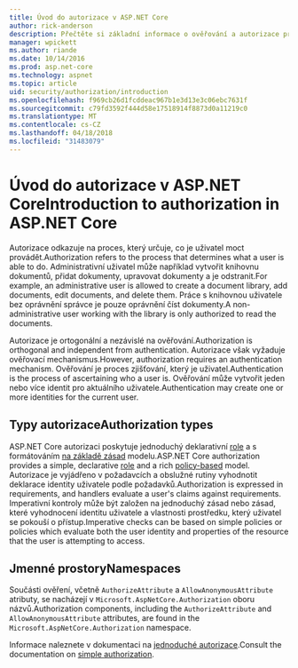 ```yaml
---
title: Úvod do autorizace v ASP.NET Core
author: rick-anderson
description: Přečtěte si základní informace o ověřování a autorizace práce v aplikacích ASP.NET Core.
manager: wpickett
ms.author: riande
ms.date: 10/14/2016
ms.prod: asp.net-core
ms.technology: aspnet
ms.topic: article
uid: security/authorization/introduction
ms.openlocfilehash: f969cb26d1fcddeac967b1e3d13e3c06ebc7631f
ms.sourcegitcommit: c79fd3592f444d58e17518914f8873d0a11219c0
ms.translationtype: MT
ms.contentlocale: cs-CZ
ms.lasthandoff: 04/18/2018
ms.locfileid: "31483079"
---
```

# <a name="introduction-to-authorization-in-aspnet-core"></a><span data-ttu-id="13b40-103">Úvod do autorizace v ASP.NET Core</span><span class="sxs-lookup"><span data-stu-id="13b40-103">Introduction to authorization in ASP.NET Core</span></span>

<a name="security-authorization-introduction"></a>

<span data-ttu-id="13b40-104">Autorizace odkazuje na proces, který určuje, co je uživatel moct provádět.</span><span class="sxs-lookup"><span data-stu-id="13b40-104">Authorization refers to the process that determines what a user is able to do.</span></span> <span data-ttu-id="13b40-105">Administrativní uživatel může například vytvořit knihovnu dokumentů, přidat dokumenty, upravovat dokumenty a je odstranit.</span><span class="sxs-lookup"><span data-stu-id="13b40-105">For example, an administrative user is allowed to create a document library, add documents, edit documents, and delete them.</span></span> <span data-ttu-id="13b40-106">Práce s knihovnou uživatele bez oprávnění správce je pouze oprávnění číst dokumenty.</span><span class="sxs-lookup"><span data-stu-id="13b40-106">A non-administrative user working with the library is only authorized to read the documents.</span></span>

<span data-ttu-id="13b40-107">Autorizace je ortogonální a nezávislé na ověřování.</span><span class="sxs-lookup"><span data-stu-id="13b40-107">Authorization is orthogonal and independent from authentication.</span></span> <span data-ttu-id="13b40-108">Autorizace však vyžaduje ověřovací mechanismus.</span><span class="sxs-lookup"><span data-stu-id="13b40-108">However, authorization requires an authentication mechanism.</span></span> <span data-ttu-id="13b40-109">Ověřování je proces zjišťování, který je uživatel.</span><span class="sxs-lookup"><span data-stu-id="13b40-109">Authentication is the process of ascertaining who a user is.</span></span> <span data-ttu-id="13b40-110">Ověřování může vytvořit jeden nebo více identit pro aktuálního uživatele.</span><span class="sxs-lookup"><span data-stu-id="13b40-110">Authentication may create one or more identities for the current user.</span></span>

## <a name="authorization-types"></a><span data-ttu-id="13b40-111">Typy autorizace</span><span class="sxs-lookup"><span data-stu-id="13b40-111">Authorization types</span></span>

<span data-ttu-id="13b40-112">ASP.NET Core autorizaci poskytuje jednoduchý deklarativní [role](xref:security/authorization/roles) a s formátováním [na základě zásad](xref:security/authorization/policies) modelu.</span><span class="sxs-lookup"><span data-stu-id="13b40-112">ASP.NET Core authorization provides a simple, declarative [role](xref:security/authorization/roles) and a rich [policy-based](xref:security/authorization/policies) model.</span></span> <span data-ttu-id="13b40-113">Autorizace je vyjádřeno v požadavcích a obslužné rutiny vyhodnotit deklarace identity uživatele podle požadavků.</span><span class="sxs-lookup"><span data-stu-id="13b40-113">Authorization is expressed in requirements, and handlers evaluate a user's claims against requirements.</span></span> <span data-ttu-id="13b40-114">Imperativní kontroly může být založen na jednoduchý zásad nebo zásad, které vyhodnocení identitu uživatele a vlastnosti prostředku, který uživatel se pokouší o přístup.</span><span class="sxs-lookup"><span data-stu-id="13b40-114">Imperative checks can be based on simple policies or policies which evaluate both the user identity and properties of the resource that the user is attempting to access.</span></span>

## <a name="namespaces"></a><span data-ttu-id="13b40-115">Jmenné prostory</span><span class="sxs-lookup"><span data-stu-id="13b40-115">Namespaces</span></span>

<span data-ttu-id="13b40-116">Součásti ověření, včetně `AuthorizeAttribute` a `AllowAnonymousAttribute` atributy, se nacházejí v `Microsoft.AspNetCore.Authorization` oboru názvů.</span><span class="sxs-lookup"><span data-stu-id="13b40-116">Authorization components, including the `AuthorizeAttribute` and `AllowAnonymousAttribute` attributes, are found in the `Microsoft.AspNetCore.Authorization` namespace.</span></span>

<span data-ttu-id="13b40-117">Informace naleznete v dokumentaci na [jednoduché autorizace](xref:security/authorization/simple).</span><span class="sxs-lookup"><span data-stu-id="13b40-117">Consult the documentation on [simple authorization](xref:security/authorization/simple).</span></span>
